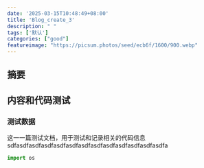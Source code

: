 ```yaml
---
date: '2025-03-15T10:48:49+08:00'
title: 'Blog_create_3'
description: " "
tags: ['默认']
categories: ["good"]
featureimage: "https://picsum.photos/seed/ecb6f/1600/900.webp"
---
```


## 摘要

## 内容和代码测试

### 测试数据

这一一篇测试文档，用于测试和记录相关的代码信息sdfasdfasdfasdfasdfasdfasdfasdfasdfasdfasdfasdfasdfa

```python
import os
```
